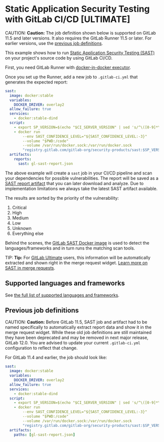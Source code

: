 # Static Application Security Testing with GitLab CI/CD **[ULTIMATE]**

CAUTION: **Caution:**
The job definition shown below is supported on GitLab 11.5 and later versions.
It also requires the GitLab Runner 11.5 or later.
For earlier versions, use the [previous job definitions](#previous-job-definitions).

This example shows how to run
[Static Application Security Testing (SAST)](https://en.wikipedia.org/wiki/Static_program_analysis)
on your project's source code by using GitLab CI/CD.

First, you need GitLab Runner with
[docker-in-docker executor](../docker/using_docker_build.md#use-docker-in-docker-executor).

Once you set up the Runner, add a new job to `.gitlab-ci.yml` that
generates the expected report:

```yaml
sast:
  image: docker:stable
  variables:
    DOCKER_DRIVER: overlay2
  allow_failure: true
  services:
    - docker:stable-dind
  script:
    - export SP_VERSION=$(echo "$CI_SERVER_VERSION" | sed 's/^\([0-9]*\)\.\([0-9]*\).*/\1-\2-stable/')
    - docker run
        --env SAST_CONFIDENCE_LEVEL="${SAST_CONFIDENCE_LEVEL:-3}"
        --volume "$PWD:/code"
        --volume /var/run/docker.sock:/var/run/docker.sock
        "registry.gitlab.com/gitlab-org/security-products/sast:$SP_VERSION" /app/bin/run /code
  artifacts:
    reports:
      sast: gl-sast-report.json
```

The above example will create a `sast` job in your CI/CD pipeline
and scan your dependencies for possible vulnerabilities. The report will be saved as a
[SAST report artifact](../../ci/yaml/README.md#artifactsreportssast)
that you can later download and analyze.
Due to implementation limitations we always take the latest SAST artifact available.

The results are sorted by the priority of the vulnerability:

1. Critical
1. High
1. Medium
1. Low
1. Unknown
1. Everything else

Behind the scenes, the [GitLab SAST Docker image](https://gitlab.com/gitlab-org/security-products/sast)
is used to detect the languages/frameworks and in turn runs the matching scan tools.

TIP: **Tip:**
For [GitLab Ultimate][ee] users, this information will
be automatically extracted and shown right in the merge request widget.
[Learn more on SAST in merge requests](../../user/project/merge_requests/sast.md).

## Supported languages and frameworks

See [the full list of supported languages and frameworks](../../user/project/merge_requests/sast.md#supported-languages-and-frameworks).

## Previous job definitions

CAUTION: **Caution:**
Before GitLab 11.5, SAST job and artifact had to be named specifically
to automatically extract report data and show it in the merge request widget.
While these old job definitions are still maintained they have been deprecated
and may be removed in next major release, GitLab 12.0.
You are advised to update your current `.gitlab-ci.yml` configuration to reflect that change.

For GitLab 11.4 and earlier, the job should look like:

```yaml
sast:
  image: docker:stable
  variables:
    DOCKER_DRIVER: overlay2
  allow_failure: true
  services:
    - docker:stable-dind
  script:
    - export SP_VERSION=$(echo "$CI_SERVER_VERSION" | sed 's/^\([0-9]*\)\.\([0-9]*\).*/\1-\2-stable/')
    - docker run
        --env SAST_CONFIDENCE_LEVEL="${SAST_CONFIDENCE_LEVEL:-3}"
        --volume "$PWD:/code"
        --volume /var/run/docker.sock:/var/run/docker.sock
        "registry.gitlab.com/gitlab-org/security-products/sast:$SP_VERSION" /app/bin/run /code
  artifacts:
    paths: [gl-sast-report.json]
```

[ee]: https://about.gitlab.com/pricing/
